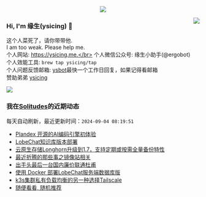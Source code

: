 <p align="center">
    <img align="center" src="https://github-profile-trophy.vercel.app/?username=ysicing&title=Star,Follower,Commit,Issue" style="max-width:100%;">
</p>

<img align="right" src="https://github-readme-stats.vercel.app/api?username=ysicing&show_icons=true&icon_color=805AD5&text_color=718096&bg_color=ffffff&hide_title=true" />


### Hi, I'm 缘生(ysicing) 👋

<!--
**ysicing/ysicing** is a ✨ _special_ ✨ repository because its `README.md` (this file) appears on your GitHub profile.

Here are some ideas to get you started:

- 🔭 I’m currently working on ...
- 🌱 I’m currently learning ...
- 👯 I’m looking to collaborate on ...
- 🤔 I’m looking for help with ...
- 💬 Ask me about ...
- 📫 How to reach me: ...
- 😄 Pronouns: ...
- ⚡ Fun fact: ...
- 🌈 I'm currently working on ... 😎
- 🐳 I’m currently learning go\k8s source code. 😅
- 🤔 I'm thinking about how to make more more money 😁.
- 💬 Ask me about `lao biao`
- 📫 How to reach me: mail [i@ysicing.me](mailto:i@ysicing.me) or blog [ysicing.me](https://ysicing.me) 
- sponsor: [ysicing](https://afdian.net/@ysicing)

-->

这个人菜死了，请你带带他.</br>
I am too weak. Please help me.</br>
个人网站: https://ysicing.me.</br>
个人微信公众号: 缘生小助手(@ergobot)</br>
个人效能工具: `brew tap ysicing/tap`</br>
个人问题反馈邮箱:  [ysbot](mailto:ysbot@12306.work)最快一个工作日回复，如果记得看邮箱</br>
赞助弟弟 [ysicing](https://sponsor.ysicing.net/)

![](https://komarev.com/ghpvc/?username=ysicing&color=green)

<!--events start -->

### 我在[Solitudes](https://ysicing.me)的近期动态

每天自动刷新，最近更新时间：`2024-09-04 08:19:51`

*  [Plandex 开源的AI编码引擎初体验](https://ysicing.me/ai-tools-plandex/v1)
*  [LobeChat知识库版本部署](https://ysicing.me/docker-lobe-chat-pg-vector/v1)
*  [云原生存储Longhorn升级到1.7，支持定期或按需全量备份特性](https://ysicing.me/k3s/longhorn-upgrade-170/v1)
*  [最近折腾的那些事之镜像站相关](https://ysicing.me/image-mirror-20240819/v1)
*  [出手头最后一台国内廉价联通杜甫](https://ysicing.me/dogyun-cqa-ds/v1)
*  [使用 Docker 部署LobeChat服务端数据库版](https://ysicing.me/docker-lobe-chat-pg/v1)
*  [k3s集群私有负载均衡的另一种选择Tailscale](https://ysicing.me/k3s-tailscale-loadbalancer/v1)
*  [随便看看, 随机推荐](https://ysicing.me/random/)


<!--events end -->
